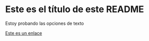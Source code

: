 # Este es el título de este README
Estoy probando las opciones de texto

[Este es un enlace](http://www.google.cl)

